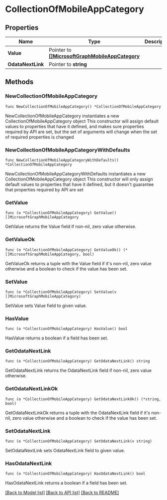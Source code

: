 # CollectionOfMobileAppCategory

## Properties

Name | Type | Description | Notes
------------ | ------------- | ------------- | -------------
**Value** | Pointer to [**[]MicrosoftGraphMobileAppCategory**](MicrosoftGraphMobileAppCategory.md) |  | [optional] 
**OdataNextLink** | Pointer to **string** |  | [optional] 

## Methods

### NewCollectionOfMobileAppCategory

`func NewCollectionOfMobileAppCategory() *CollectionOfMobileAppCategory`

NewCollectionOfMobileAppCategory instantiates a new CollectionOfMobileAppCategory object
This constructor will assign default values to properties that have it defined,
and makes sure properties required by API are set, but the set of arguments
will change when the set of required properties is changed

### NewCollectionOfMobileAppCategoryWithDefaults

`func NewCollectionOfMobileAppCategoryWithDefaults() *CollectionOfMobileAppCategory`

NewCollectionOfMobileAppCategoryWithDefaults instantiates a new CollectionOfMobileAppCategory object
This constructor will only assign default values to properties that have it defined,
but it doesn't guarantee that properties required by API are set

### GetValue

`func (o *CollectionOfMobileAppCategory) GetValue() []MicrosoftGraphMobileAppCategory`

GetValue returns the Value field if non-nil, zero value otherwise.

### GetValueOk

`func (o *CollectionOfMobileAppCategory) GetValueOk() (*[]MicrosoftGraphMobileAppCategory, bool)`

GetValueOk returns a tuple with the Value field if it's non-nil, zero value otherwise
and a boolean to check if the value has been set.

### SetValue

`func (o *CollectionOfMobileAppCategory) SetValue(v []MicrosoftGraphMobileAppCategory)`

SetValue sets Value field to given value.

### HasValue

`func (o *CollectionOfMobileAppCategory) HasValue() bool`

HasValue returns a boolean if a field has been set.

### GetOdataNextLink

`func (o *CollectionOfMobileAppCategory) GetOdataNextLink() string`

GetOdataNextLink returns the OdataNextLink field if non-nil, zero value otherwise.

### GetOdataNextLinkOk

`func (o *CollectionOfMobileAppCategory) GetOdataNextLinkOk() (*string, bool)`

GetOdataNextLinkOk returns a tuple with the OdataNextLink field if it's non-nil, zero value otherwise
and a boolean to check if the value has been set.

### SetOdataNextLink

`func (o *CollectionOfMobileAppCategory) SetOdataNextLink(v string)`

SetOdataNextLink sets OdataNextLink field to given value.

### HasOdataNextLink

`func (o *CollectionOfMobileAppCategory) HasOdataNextLink() bool`

HasOdataNextLink returns a boolean if a field has been set.


[[Back to Model list]](../README.md#documentation-for-models) [[Back to API list]](../README.md#documentation-for-api-endpoints) [[Back to README]](../README.md)


